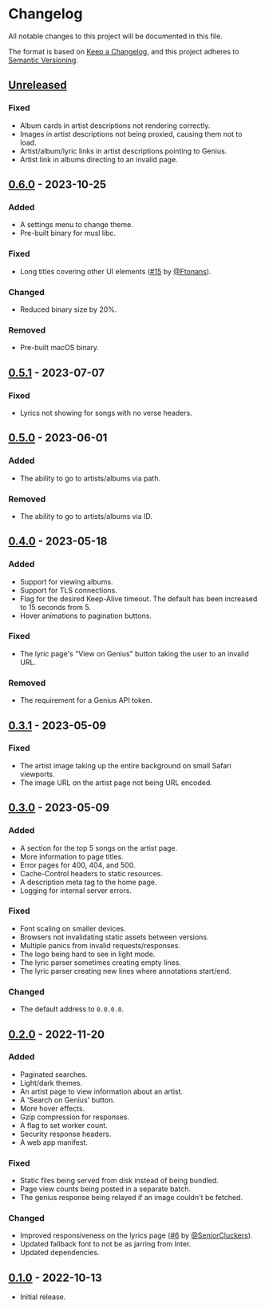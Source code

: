 # Changelog

All notable changes to this project will be documented in this file.

The format is based on [Keep a Changelog](https://keepachangelog.com/en/1.1.0/),
and this project adheres to [Semantic Versioning](https://semver.org/spec/v2.0.0.html).


## [Unreleased]

### Fixed
- Album cards in artist descriptions not rendering correctly.
- Images in artist descriptions not being proxied, causing them not to load.
- Artist/album/lyric links in artist descriptions pointing to Genius.
- Artist link in albums directing to an invalid page.


## [0.6.0] - 2023-10-25

### Added
- A settings menu to change theme.
- Pre-built binary for musl libc.

### Fixed
- Long titles covering other UI elements ([#15] by [@Ftonans]).

### Changed
- Reduced binary size by 20%.

### Removed
- Pre-built macOS binary. 


## [0.5.1] - 2023-07-07

### Fixed
- Lyrics not showing for songs with no verse headers.


## [0.5.0] - 2023-06-01

### Added
- The ability to go to artists/albums via path.

### Removed
- The ability to go to artists/albums via ID.


## [0.4.0] - 2023-05-18

### Added
- Support for viewing albums.
- Support for TLS connections.
- Flag for the desired Keep-Alive timeout. The default has been increased to 15 seconds from 5.
- Hover animations to pagination buttons.

### Fixed
- The lyric page's "View on Genius" button taking the user to an invalid URL.

### Removed
- The requirement for a Genius API token.


## [0.3.1] - 2023-05-09

### Fixed
- The artist image taking up the entire background on small Safari viewports.
- The image URL on the artist page not being URL encoded.


## [0.3.0] - 2023-05-09

### Added
- A section for the top 5 songs on the artist page.
- More information to page titles.
- Error pages for 400, 404, and 500.
- Cache-Control headers to static resources.
- A description meta tag to the home page.
- Logging for internal server errors.

### Fixed
- Font scaling on smaller devices.
- Browsers not invalidating static assets between versions.
- Multiple panics from invalid requests/responses.
- The logo being hard to see in light mode.
- The lyric parser sometimes creating empty lines.
- The lyric parser creating new lines where annotations start/end.

### Changed
- The default address to `0.0.0.0`.


## [0.2.0] - 2022-11-20

### Added
- Paginated searches.
- Light/dark themes.
- An artist page to view information about an artist.
- A 'Search on Genius' button.
- More hover effects.
- Gzip compression for responses.
- A flag to set worker count.
- Security response headers.
- A web app manifest.

### Fixed
- Static files being served from disk instead of being bundled.
- Page view counts being posted in a separate batch.
- The genius response being relayed if an image couldn't be fetched.

### Changed
- Improved responsiveness on the lyrics page ([#6] by [@SeniorCluckers]).
- Updated fallback font to not be as jarring from Inter.
- Updated dependencies.


## [0.1.0] - 2022-10-13

- Initial release.


<!-- Users -->
[@Ftonans]: https://github.com/Ftonans
[@SeniorCluckers]: https://github.com/SeniorCluckers

<!-- Pull Requests -->
[#15]: https://github.com/Insprill/intellectual/pull/15
[#6]: https://github.com/Insprill/intellectual/pull/6

<!-- Diffs -->
[Unreleased]: https://github.com/Insprill/intellectual/compare/v0.6.0...HEAD
[0.6.0]: https://github.com/Insprill/intellectual/compare/v0.5.1...v0.6.0
[0.5.1]: https://github.com/Insprill/intellectual/compare/v0.5.0...v0.5.1
[0.5.0]: https://github.com/Insprill/intellectual/compare/v0.4.0...v0.5.0
[0.4.0]: https://github.com/Insprill/intellectual/compare/v0.3.1...v0.4.0
[0.3.1]: https://github.com/Insprill/intellectual/compare/v0.3.0...v0.3.1
[0.3.0]: https://github.com/Insprill/intellectual/compare/v0.2.0...v0.3.0
[0.2.0]: https://github.com/Insprill/intellectual/compare/v0.1.0...v0.2.0
[0.1.0]: https://github.com/Insprill/intellectual/releases/tag/v0.1.0
